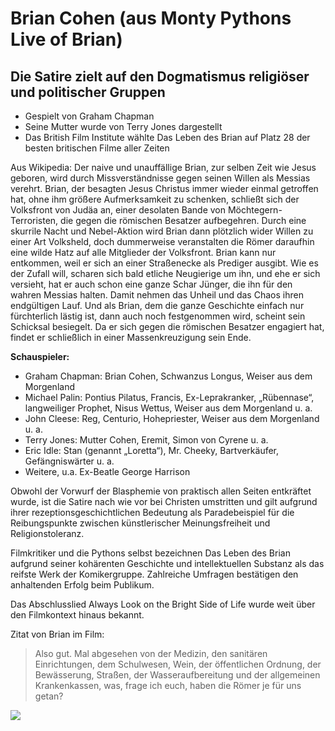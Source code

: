 # Brian Cohen (aus Monty Pythons Live of Brian)
## Die Satire zielt auf den Dogmatismus religiöser und politischer Gruppen

* Gespielt von Graham Chapman
* Seine Mutter wurde von Terry Jones dargestellt
* Das British Film Institute wählte Das Leben des Brian auf Platz 28 der besten britischen Filme aller Zeiten

Aus Wikipedia: Der naive und unauffällige Brian, zur selben Zeit wie Jesus geboren, wird durch Missverständnisse gegen seinen Willen als Messias verehrt.
Brian, der besagten Jesus Christus immer wieder einmal getroffen hat, ohne ihm größere Aufmerksamkeit zu schenken,
schließt sich der Volksfront von Judäa an, einer desolaten Bande von Möchtegern-Terroristen, die gegen die römischen Besatzer aufbegehren.
Durch eine skurrile Nacht und Nebel-Aktion wird Brian dann plötzlich wider Willen zu einer Art Volksheld, doch dummerweise veranstalten die Römer daraufhin
eine wilde Hatz auf alle Mitglieder der Volksfront. Brian kann nur entkommen, weil er sich an einer Straßenecke als Prediger ausgibt.
Wie es der Zufall will, scharen sich bald etliche Neugierige um ihn, und ehe er sich versieht, hat er auch schon eine ganze Schar Jünger, die ihn für den wahren Messias halten.
Damit nehmen das Unheil und das Chaos ihren endgültigen Lauf. Und als Brian, dem die ganze Geschichte einfach nur fürchterlich lästig ist, dann auch noch festgenommen wird,
scheint sein Schicksal besiegelt. Da er sich gegen die römischen Besatzer engagiert hat, findet er schließlich in einer Massenkreuzigung sein Ende.

**Schauspieler:**
* Graham Chapman: Brian Cohen, Schwanzus Longus, Weiser aus dem Morgenland
* Michael Palin: Pontius Pilatus, Francis, Ex-Leprakranker, „Rübennase“, langweiliger Prophet, Nisus Wettus, Weiser aus dem Morgenland u. a.
* John Cleese: Reg, Centurio, Hohepriester, Weiser aus dem Morgenland u. a.
* Terry Jones: Mutter Cohen, Eremit, Simon von Cyrene u. a.
* Eric Idle: Stan (genannt „Loretta“), Mr. Cheeky, Bartverkäufer, Gefängniswärter u. a.
* Weitere, u.a. Ex-Beatle George Harrison

Obwohl der Vorwurf der Blasphemie von praktisch allen Seiten entkräftet wurde, ist die Satire nach wie vor bei Christen umstritten
und gilt aufgrund ihrer rezeptionsgeschichtlichen Bedeutung als Paradebeispiel für die Reibungspunkte zwischen künstlerischer Meinungsfreiheit
und Religionstoleranz.

Filmkritiker und die Pythons selbst bezeichnen Das Leben des Brian aufgrund seiner kohärenten Geschichte und intellektuellen Substanz als das
reifste Werk der Komikergruppe. Zahlreiche Umfragen bestätigen den anhaltenden Erfolg beim Publikum.

Das Abschlusslied Always Look on the Bright Side of Life wurde weit über den Filmkontext hinaus bekannt.

Zitat von Brian im Film:
> Also gut. Mal abgesehen von der Medizin, den sanitären Einrichtungen, dem Schulwesen, Wein, der öffentlichen Ordnung, der Bewässerung, Straßen, der Wasseraufbereitung und der allgemeinen Krankenkassen, was, frage ich euch, haben die Römer je für uns getan?

<img src="https://bilder4.n-tv.de/img/incoming/origs13429031/6912533361-w1280-h960/imago61587420h.jpg"/>